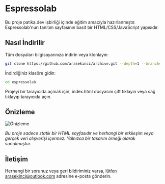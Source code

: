 # Espressolab

Bu proje patika.dev işbirliği içinde eğitim amacıyla hazırlanmıştır. Espressolab'nun tanıtım sayfasının basit bir HTML/CSS/JavaScript yapısıdır.

## Nasıl İndirilir

Tüm dosyaları bilgisayarınıza indirin veya klonlayın:

```bash
git clone https://github.com/arasekinci/archive.git --depth=1 --branch=main --single-branch espressolab
```

İndirdiğiniz klasöre gidin:

```bash
cd espressolab
```

Projeyi bir tarayıcıda açmak için, index.html dosyasını çift tıklayın veya sağ tıklayıp tarayıcıda açın.

## Önizleme

![Önizleme](preview.jpg)

*Bu proje sadece statik bir HTML sayfasıdır ve herhangi bir etkileşim veya gerçek veri alışverişi içermez. Yalnızca bir tasarım örneği olarak sunulmuştur.*

## İletişim

Herhangi bir sorunuz veya geri bildiriminiz varsa, lütfen arasekinci@outlook.com adresine e-posta gönderin.